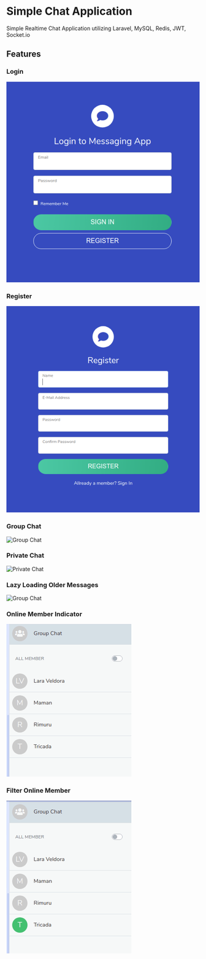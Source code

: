 # Simple Chat Application
Simple Realtime Chat Application utilizing Laravel, MySQL, Redis, JWT, Socket.io

## Features
### Login
<img src="https://raw.githubusercontent.com/wandetri/media-storage/master/chat-app-test-task/login-page.png" alt="Login">

### Register
<img src="https://raw.githubusercontent.com/wandetri/media-storage/master/chat-app-test-task/register-page.png" alt="Register">

### Group Chat
<img src="https://raw.githubusercontent.com/wandetri/media-storage/master/chat-app-test-task/group-chat.gif" alt="Group Chat">

### Private Chat
<img src="https://raw.githubusercontent.com/wandetri/media-storage/master/chat-app-test-task/private-chat.gif" alt="Private Chat">

### Lazy Loading Older Messages
<img src="https://raw.githubusercontent.com/wandetri/media-storage/master/chat-app-test-task/lazy-load-older-message.gif" alt="Group Chat">

### Online Member Indicator
<img src="https://raw.githubusercontent.com/wandetri/media-storage/master/chat-app-test-task/online-indicator.gif" alt="Online Indicator">

### Filter Online Member
<img src="https://raw.githubusercontent.com/wandetri/media-storage/master/chat-app-test-task/switch-online.gif" alt="Filter Online">

